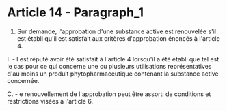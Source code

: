 # Article 14 - Paragraph_1

1. Sur demande, l'approbation d'une substance active est renouvelée s'il est établi qu'il est satisfait aux critères d'approbation énoncés à l'article 4.

I. - l est réputé avoir été satisfait à l'article 4 lorsqu'il a été établi que tel est le cas pour ce qui concerne une ou plusieurs utilisations représentatives d'au moins un produit phytopharmaceutique contenant la substance active concernée.

C. - e renouvellement de l'approbation peut être assorti de conditions et restrictions visées à l'article 6.

